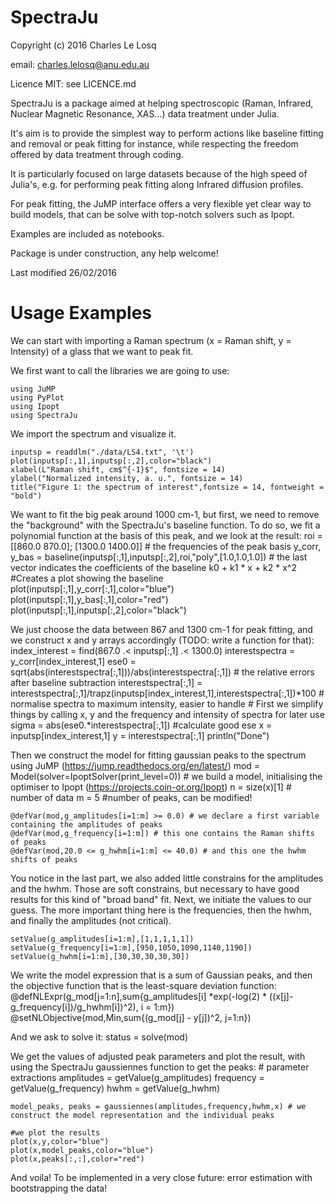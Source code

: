 # SpectraJu

Copyright (c) 2016 Charles Le Losq

email: charles.lelosq@anu.edu.au

Licence MIT: see LICENCE.md

SpectraJu is a package aimed at helping spectroscopic (Raman, Infrared, Nuclear Magnetic Resonance, XAS...) data treatment under Julia.

It's aim is to provide the simplest way to perform actions like baseline fitting and removal or peak fitting for instance, while respecting the freedom offered by data treatment through coding.

It is particularly focused on large datasets because of the high speed of Julia's, e.g. for performing peak fitting along Infrared diffusion profiles.

For peak fitting, the JuMP interface offers a very flexible yet clear way to build models, that can be solve with top-notch solvers such as Ipopt.

Examples are included as notebooks.

Package is under construction, any help welcome!

Last modified 26/02/2016


# Usage Examples

We can start with importing a Raman spectrum (x = Raman shift, y = Intensity) of a glass that we want to peak fit.

We first want to call the libraries we are going to use:
	
	using JuMP
	using PyPlot
	using Ipopt
	using SpectraJu

We import the spectrum and visualize it.

	inputsp = readdlm("./data/LS4.txt", '\t')
	plot(inputsp[:,1],inputsp[:,2],color="black")
	xlabel(L"Raman shift, cm$^{-1}$", fontsize = 14)
	ylabel("Normalized intensity, a. u.", fontsize = 14)
	title("Figure 1: the spectrum of interest",fontsize = 14, fontweight = "bold")

We want to fit the big peak around 1000 cm-1, but first, we need to remove the "background" with the SpectraJu's baseline function.
To do so, we fit a polynomial function at the basis of this peak, and we look at the result:
	roi = [[860.0 870.0]; [1300.0 1400.0]] # the frequencies of the peak basis
	y_corr, y_bas = baseline(inputsp[:,1],inputsp[:,2],roi,"poly",[1.0,1.0,1.0]) # the last vector indicates the coefficients of the baseline k0 + k1 * x + k2 * x^2
	#Creates a plot showing the baseline
	plot(inputsp[:,1],y_corr[:,1],color="blue")
	plot(inputsp[:,1],y_bas[:,1],color="red")
	plot(inputsp[:,1],inputsp[:,2],color="black")
	
We just choose the data between 867 and 1300 cm-1 for peak fitting, and we construct x and y arrays accordingly (TODO: write a function for that):
	index_interest = find(867.0 .< inputsp[:,1] .< 1300.0)
	interestspectra = y_corr[index_interest,1]
	ese0 = sqrt(abs(interestspectra[:,1]))/abs(interestspectra[:,1]) # the relative errors after baseline subtraction
	interestspectra[:,1] = interestspectra[:,1]/trapz(inputsp[index_interest,1],interestspectra[:,1])*100 # normalise spectra to maximum intensity, easier to handle 
	# First we simplify things by calling x, y and the frequency and intensity of spectra for later use
	sigma = abs(ese0.*interestspectra[:,1]) #calculate good ese
	x = inputsp[index_interest,1]
	y = interestspectra[:,1]
	println("Done")

Then we construct the model for fitting gaussian peaks to the spectrum using JuMP (https://jump.readthedocs.org/en/latest/)
	mod = Model(solver=IpoptSolver(print_level=0)) # we build a model, initialising the optimiser to Ipopt (https://projects.coin-or.org/Ipopt)
	n = size(x)[1] # number of data
	m = 5 #number of peaks, can be modified!

	@defVar(mod,g_amplitudes[i=1:m] >= 0.0) # we declare a first variable containing the amplitudes of peaks
	@defVar(mod,g_frequency[i=1:m]) # this one contains the Raman shifts of peaks
	@defVar(mod,20.0 <= g_hwhm[i=1:m] <= 40.0) # and this one the hwhm shifts of peaks

You notice in the last part, we also added little constrains for the amplitudes and the hwhm. Those are soft constrains, but necessary to have good results for this kind of "broad band" fit. Next, we initiate the values to our guess. The more important thing here is the frequencies, then the hwhm, and finally the amplitudes (not critical).

	setValue(g_amplitudes[i=1:m],[1,1,1,1,1])
	setValue(g_frequency[i=1:m],[950,1050,1090,1140,1190])
	setValue(g_hwhm[i=1:m],[30,30,30,30,30])

We write the model expression that is a sum of Gaussian peaks, and then the objective function that is the least-square deviation function:
	@defNLExpr(g_mod[j=1:n],sum{g_amplitudes[i] *exp(-log(2) * ((x[j]-g_frequency[i])/g_hwhm[i])^2), i = 1:m})
	@setNLObjective(mod,Min,sum{(g_mod[j] - y[j])^2, j=1:n}) 

And we ask to solve it:
	status = solve(mod)
	
We get the values of adjusted peak parameters and plot the result, with using the SpectraJu gaussiennes function to get the peaks:
	# parameter extractions
	amplitudes = getValue(g_amplitudes)
	frequency = getValue(g_frequency)
	hwhm = getValue(g_hwhm)

	model_peaks, peaks = gaussiennes(amplitudes,frequency,hwhm,x) # we construct the model representation and the individual peaks

	#we plot the results
	plot(x,y,color="blue")
	plot(x,model_peaks,color="blue")
	plot(x,peaks[:,:],color="red")

And voila! To be implemented in a very close future: error estimation with bootstrapping the data!
